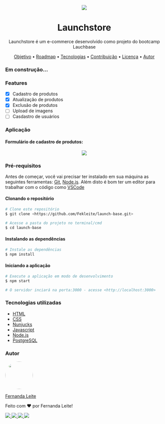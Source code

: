 <p align="center">
  <img src="https://user-images.githubusercontent.com/48728541/87841051-08a74780-c879-11ea-8e3f-fc0992eb8a5b.png" />
</p>

<h1 align="center">Launchstore</h1>

<p align="center">Launchstore é um e-commerce desenvolvido como projeto do bootcamp Lauchbase</p>

<p align="center">
 <a href="#objetivo">Objetivo</a> •
 <a href="#roadmap">Roadmap</a> • 
 <a href="#tecnologias">Tecnologias</a> • 
 <a href="#contribuicao">Contribuição</a> • 
 <a href="#licenc-a">Licença</a> • 
 <a href="#autor">Autor</a>
</p>

### Em construção...

### Features

- [x] Cadastro de produtos
- [x] Atualização de produtos
- [x] Exclusão de produtos
- [ ] Upload de imagens
- [ ] Casdastro de usuários

### Aplicação

#### Formulário de cadastro de produtos:

<p align="center">
  <img src="https://user-images.githubusercontent.com/48728541/87841366-24135200-c87b-11ea-8361-2b8705837281.png" />
</p>

### Pré-requisitos

Antes de começar, você vai precisar ter instalado em sua máquina as seguintes ferramentas:
[Git](https://git-scm.com), [Node.js](https://nodejs.org/en/). 
Além disto é bom ter um editor para trabalhar com o código como [VSCode](https://code.visualstudio.com/)

#### Clonando o repositório

```bash
# Clone este repositório
$ git clone <https://github.com/Fekleite/launch-base.git>

# Acesse a pasta do projeto no terminal/cmd
$ cd launch-base

```

#### Instalando as dependências

```bash
# Instale as dependências
$ npm install
```

#### Iniciando a aplicação

```bash
# Execute a aplicação em modo de desenvolvimento
$ npm start

# O servidor inciará na porta:3000 - acesse <http://localhost:3000>
```

### Tecnologias utilizadas

- [HTML](https://developer.mozilla.org/pt-BR/docs/Web/HTML)
- [CSS](https://developer.mozilla.org/pt-BR/docs/Web/CSS)
- [Nunjucks](https://mozilla.github.io/nunjucks/)
- [Javascript](https://developer.mozilla.org/pt-BR/docs/Web/JavaScript)
- [Node.js](https://nodejs.org/en/)
- [PostgreSQL](https://www.postgresql.org/)


### Autor


  <img style="border-radius: 50%;" width="88" src="https://avatars1.githubusercontent.com/u/48728541?s=460&u=50a45fccecd761aebf1375e9e6236503e6782a13&v=4" />


[Fernanda Leite](https://github.com/Fekleite)

Feito com ❤️ por Fernanda Leite!

  <a href="https://github.com/Fekleite" alt="GitHub">
    <img src="https://img.shields.io/badge/-GitHub-000?style=flat-square&logo=Github&logoColor=white" />
  </a>
  <a href="https://www.linkedin.com/in/fcleite19/" alt="LinkedIn">
    <img src="https://img.shields.io/badge/-LinkedIn-blue?style=flat-square&logo=Linkedin&logoColor=white" />
  </a>
  <a href="mailto:dev.fernandaleite@gmail.com" alt="Gmail">
    <img src="https://img.shields.io/badge/-Gmail-D54B3D?style=flat-square&logo=Gmail&logoColor=white" />
  </a>
  <a href="https://twitter.com/Fekleite19" alt="Twitter">
    <img src="https://img.shields.io/badge/-Twitter-1da0f2?style=flat-square&logo=Twitter&logoColor=white" />
  </a>

